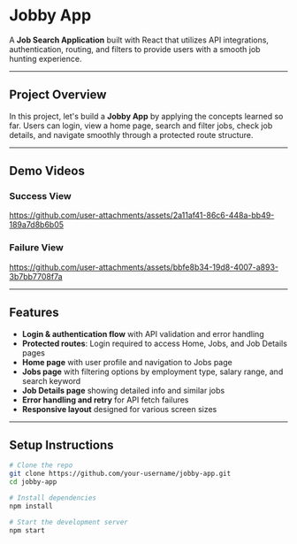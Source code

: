 # Jobby App  

A **Job Search Application** built with React that utilizes API integrations, authentication, routing, and filters to provide users with a smooth job hunting experience.  

---

## Project Overview  

In this project, let's build a **Jobby App** by applying the concepts learned so far. Users can login, view a home page, search and filter jobs, check job details, and navigate smoothly through a protected route structure.  

---

## Demo Videos  

### Success View  
https://github.com/user-attachments/assets/2a11af41-86c6-448a-bb49-189a7d8b6b05  

### Failure View  
https://github.com/user-attachments/assets/bbfe8b34-19d8-4007-a893-3b7bb7708f7a  

---

## Features  

- **Login & authentication flow** with API validation and error handling  
- **Protected routes**: Login required to access Home, Jobs, and Job Details pages  
- **Home page** with user profile and navigation to Jobs page  
- **Jobs page** with filtering options by employment type, salary range, and search keyword  
- **Job Details page** showing detailed info and similar jobs  
- **Error handling and retry** for API fetch failures  
- **Responsive layout** designed for various screen sizes  

---

## Setup Instructions  

```bash
# Clone the repo
git clone https://github.com/your-username/jobby-app.git
cd jobby-app

# Install dependencies
npm install

# Start the development server
npm start

